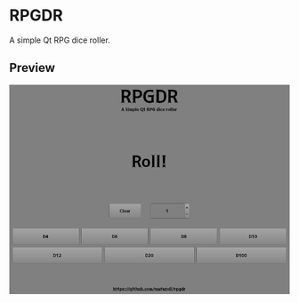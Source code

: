 # RPGDR
A simple Qt RPG dice roller.

## Preview
![preview](https://github.com/mafezoli/rpgdr/blob/master/previews/mainpreview.png)
